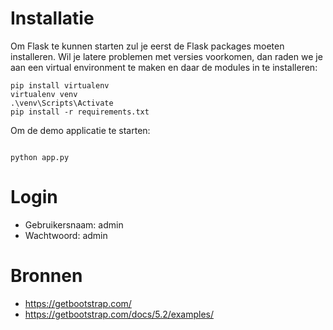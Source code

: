 
# Installatie
Om Flask te kunnen starten zul je eerst de Flask packages moeten installeren. Wil je latere problemen met versies voorkomen, dan raden we je aan een virtual environment te maken en daar de modules in te installeren:  
```
pip install virtualenv
virtualenv venv
.\venv\Scripts\Activate
pip install -r requirements.txt
```

Om de demo applicatie te starten: 
``` 

python app.py
```
# Login
- Gebruikersnaam: admin 
- Wachtwoord: admin

# Bronnen
- https://getbootstrap.com/
- https://getbootstrap.com/docs/5.2/examples/



